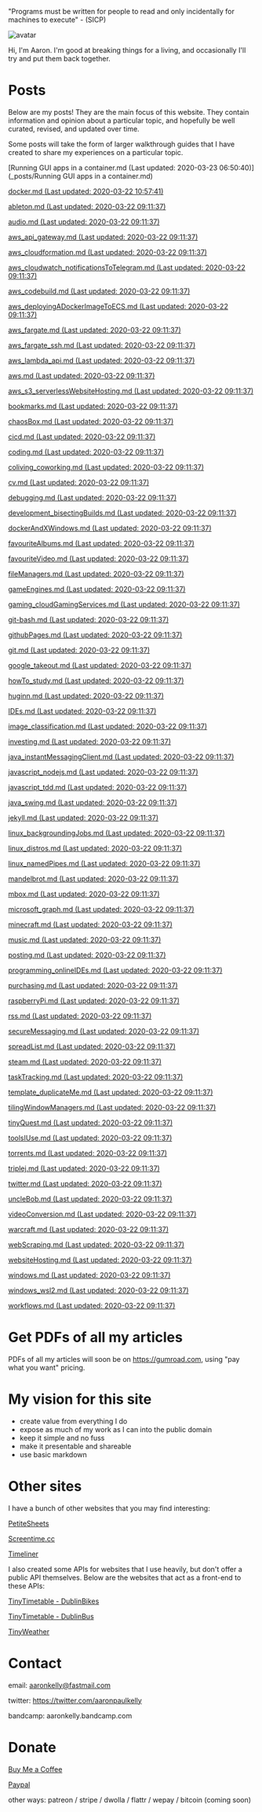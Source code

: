 "Programs must be written for people to read and only incidentally for machines
to execute" - (SICP)

![avatar](https://avatars1.githubusercontent.com/u/29888436?s=460&u=03df457371669048031a735802c33b93d07a1f10&v=4)

Hi, I'm Aaron. I'm good at breaking things for a living, and occasionally I'll
try and put them back together.

# Posts
Below are my posts! They are the main focus of this website. They contain
information and opinion about a particular topic, and hopefully be well curated,
revised, and updated over time.

Some posts will take the form of larger walkthrough guides that I have
created to share my experiences on a particular topic.

[Running GUI apps in a container.md (Last updated: 2020-03-23 06:50:40)](_posts/Running GUI apps in a container.md)

[docker.md (Last updated: 2020-03-22 10:57:41)](_posts/docker.md)

[ableton.md (Last updated: 2020-03-22 09:11:37)](_posts/ableton.md)

[audio.md (Last updated: 2020-03-22 09:11:37)](_posts/audio.md)

[aws_api_gateway.md (Last updated: 2020-03-22 09:11:37)](_posts/aws_api_gateway.md)

[aws_cloudformation.md (Last updated: 2020-03-22 09:11:37)](_posts/aws_cloudformation.md)

[aws_cloudwatch_notificationsToTelegram.md (Last updated: 2020-03-22 09:11:37)](_posts/aws_cloudwatch_notificationsToTelegram.md)

[aws_codebuild.md (Last updated: 2020-03-22 09:11:37)](_posts/aws_codebuild.md)

[aws_deployingADockerImageToECS.md (Last updated: 2020-03-22 09:11:37)](_posts/aws_deployingADockerImageToECS.md)

[aws_fargate.md (Last updated: 2020-03-22 09:11:37)](_posts/aws_fargate.md)

[aws_fargate_ssh.md (Last updated: 2020-03-22 09:11:37)](_posts/aws_fargate_ssh.md)

[aws_lambda_api.md (Last updated: 2020-03-22 09:11:37)](_posts/aws_lambda_api.md)

[aws.md (Last updated: 2020-03-22 09:11:37)](_posts/aws.md)

[aws_s3_serverlessWebsiteHosting.md (Last updated: 2020-03-22 09:11:37)](_posts/aws_s3_serverlessWebsiteHosting.md)

[bookmarks.md (Last updated: 2020-03-22 09:11:37)](_posts/bookmarks.md)

[chaosBox.md (Last updated: 2020-03-22 09:11:37)](_posts/chaosBox.md)

[cicd.md (Last updated: 2020-03-22 09:11:37)](_posts/cicd.md)

[coding.md (Last updated: 2020-03-22 09:11:37)](_posts/coding.md)

[coliving_coworking.md (Last updated: 2020-03-22 09:11:37)](_posts/coliving_coworking.md)

[cv.md (Last updated: 2020-03-22 09:11:37)](_posts/cv.md)

[debugging.md (Last updated: 2020-03-22 09:11:37)](_posts/debugging.md)

[development_bisectingBuilds.md (Last updated: 2020-03-22 09:11:37)](_posts/development_bisectingBuilds.md)

[dockerAndXWindows.md (Last updated: 2020-03-22 09:11:37)](_posts/dockerAndXWindows.md)

[favouriteAlbums.md (Last updated: 2020-03-22 09:11:37)](_posts/favouriteAlbums.md)

[favouriteVideo.md (Last updated: 2020-03-22 09:11:37)](_posts/favouriteVideo.md)

[fileManagers.md (Last updated: 2020-03-22 09:11:37)](_posts/fileManagers.md)

[gameEngines.md (Last updated: 2020-03-22 09:11:37)](_posts/gameEngines.md)

[gaming_cloudGamingServices.md (Last updated: 2020-03-22 09:11:37)](_posts/gaming_cloudGamingServices.md)

[git-bash.md (Last updated: 2020-03-22 09:11:37)](_posts/git-bash.md)

[githubPages.md (Last updated: 2020-03-22 09:11:37)](_posts/githubPages.md)

[git.md (Last updated: 2020-03-22 09:11:37)](_posts/git.md)

[google_takeout.md (Last updated: 2020-03-22 09:11:37)](_posts/google_takeout.md)

[howTo_study.md (Last updated: 2020-03-22 09:11:37)](_posts/howTo_study.md)

[huginn.md (Last updated: 2020-03-22 09:11:37)](_posts/huginn.md)

[IDEs.md (Last updated: 2020-03-22 09:11:37)](_posts/IDEs.md)

[image_classification.md (Last updated: 2020-03-22 09:11:37)](_posts/image_classification.md)

[investing.md (Last updated: 2020-03-22 09:11:37)](_posts/investing.md)

[java_instantMessagingClient.md (Last updated: 2020-03-22 09:11:37)](_posts/java_instantMessagingClient.md)

[javascript_nodejs.md (Last updated: 2020-03-22 09:11:37)](_posts/javascript_nodejs.md)

[javascript_tdd.md (Last updated: 2020-03-22 09:11:37)](_posts/javascript_tdd.md)

[java_swing.md (Last updated: 2020-03-22 09:11:37)](_posts/java_swing.md)

[jekyll.md (Last updated: 2020-03-22 09:11:37)](_posts/jekyll.md)

[linux_backgroundingJobs.md (Last updated: 2020-03-22 09:11:37)](_posts/linux_backgroundingJobs.md)

[linux_distros.md (Last updated: 2020-03-22 09:11:37)](_posts/linux_distros.md)

[linux_namedPipes.md (Last updated: 2020-03-22 09:11:37)](_posts/linux_namedPipes.md)

[mandelbrot.md (Last updated: 2020-03-22 09:11:37)](_posts/mandelbrot.md)

[mbox.md (Last updated: 2020-03-22 09:11:37)](_posts/mbox.md)

[microsoft_graph.md (Last updated: 2020-03-22 09:11:37)](_posts/microsoft_graph.md)

[minecraft.md (Last updated: 2020-03-22 09:11:37)](_posts/minecraft.md)

[music.md (Last updated: 2020-03-22 09:11:37)](_posts/music.md)

[posting.md (Last updated: 2020-03-22 09:11:37)](_posts/posting.md)

[programming_onlineIDEs.md (Last updated: 2020-03-22 09:11:37)](_posts/programming_onlineIDEs.md)

[purchasing.md (Last updated: 2020-03-22 09:11:37)](_posts/purchasing.md)

[raspberryPi.md (Last updated: 2020-03-22 09:11:37)](_posts/raspberryPi.md)

[rss.md (Last updated: 2020-03-22 09:11:37)](_posts/rss.md)

[secureMessaging.md (Last updated: 2020-03-22 09:11:37)](_posts/secureMessaging.md)

[spreadList.md (Last updated: 2020-03-22 09:11:37)](_posts/spreadList.md)

[steam.md (Last updated: 2020-03-22 09:11:37)](_posts/steam.md)

[taskTracking.md (Last updated: 2020-03-22 09:11:37)](_posts/taskTracking.md)

[template_duplicateMe.md (Last updated: 2020-03-22 09:11:37)](_posts/template_duplicateMe.md)

[tilingWindowManagers.md (Last updated: 2020-03-22 09:11:37)](_posts/tilingWindowManagers.md)

[tinyQuest.md (Last updated: 2020-03-22 09:11:37)](_posts/tinyQuest.md)

[toolsIUse.md (Last updated: 2020-03-22 09:11:37)](_posts/toolsIUse.md)

[torrents.md (Last updated: 2020-03-22 09:11:37)](_posts/torrents.md)

[triplej.md (Last updated: 2020-03-22 09:11:37)](_posts/triplej.md)

[twitter.md (Last updated: 2020-03-22 09:11:37)](_posts/twitter.md)

[uncleBob.md (Last updated: 2020-03-22 09:11:37)](_posts/uncleBob.md)

[videoConversion.md (Last updated: 2020-03-22 09:11:37)](_posts/videoConversion.md)

[warcraft.md (Last updated: 2020-03-22 09:11:37)](_posts/warcraft.md)

[webScraping.md (Last updated: 2020-03-22 09:11:37)](_posts/webScraping.md)

[websiteHosting.md (Last updated: 2020-03-22 09:11:37)](_posts/websiteHosting.md)

[windows.md (Last updated: 2020-03-22 09:11:37)](_posts/windows.md)

[windows_wsl2.md (Last updated: 2020-03-22 09:11:37)](_posts/windows_wsl2.md)

[workflows.md (Last updated: 2020-03-22 09:11:37)](_posts/workflows.md)


# Get PDFs of all my articles
PDFs of all my articles will soon be on https://gumroad.com, using
"pay what you want" pricing.

# My vision for this site

- create value from everything I do
- expose as much of my work as I can into the public domain
- keep it simple and no fuss 
- make it presentable and shareable
- use basic markdown

# Other sites

I have a bunch of other websites that you may find interesting:

[PetiteSheets](http://app-bucket-petitesheets.s3-website-eu-west-1.amazonaws.com/)

[Screentime.cc](http://screentime.cc.s3-website-eu-west-1.amazonaws.com/)

[Timeliner](http://app-timeliner.s3-website-eu-west-1.amazonaws.com/)

I also created some APIs for websites that I use heavily, but don't offer a
public API themselves. Below are the websites that act as a front-end to these
APIs:

[TinyTimetable - DublinBikes](http://app-bucket-dublin-bike-tinytimetable.s3-website-eu-west-1.amazonaws.com/)

[TinyTimetable - DublinBus](http://app-bucket-dublin-bus-tinytimetable.s3-website-eu-west-1.amazonaws.com/)

[TinyWeather](http://app-bucket-weather-dublin-tinyweather.s3-website-eu-west-1.amazonaws.com/)

# Contact

email: aaronkelly@fastmail.com

twitter: https://twitter.com/aaronpaulkelly

bandcamp: aaronkelly.bandcamp.com

# Donate

[Buy Me a Coffee](https://www.buymeacoffee.com/aaronkelly)

[Paypal](https://www.paypal.com/cgi-bin/webscr?cmd=_donations&business=DTJST2MAMPYQ8&currency_code=EUR&source=url)

other ways: patreon / stripe / dwolla / flattr / wepay / bitcoin (coming soon)
